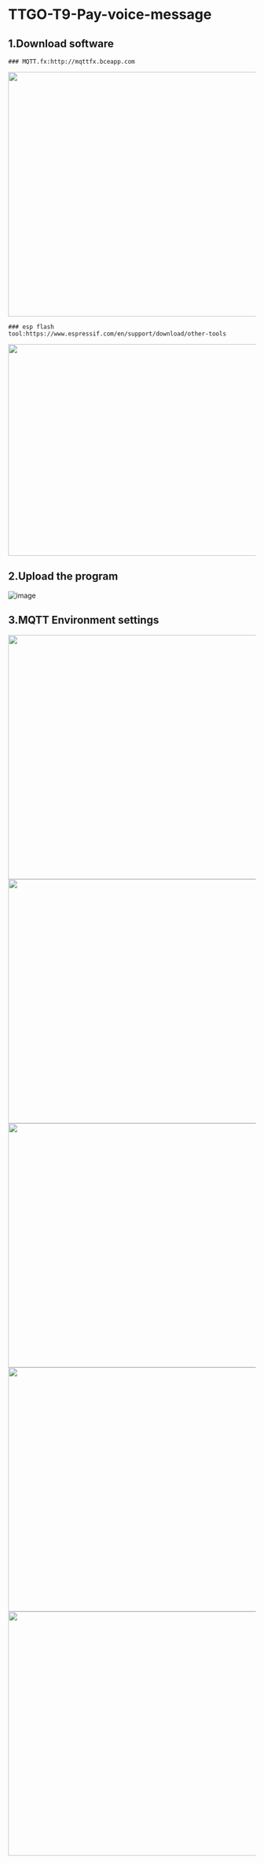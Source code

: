 # TTGO-T9-Pay-voice-message

## 1.Download software

    ### MQTT.fx:http://mqttfx.bceapp.com
<img width="688" height="497" src="https://github.com/LilyGO/TTGO-T9-Pay-voice-message/blob/master/image/image1.png"/>


    ### esp flash tool:https://www.espressif.com/en/support/download/other-tools

<img width="623" height="430" src="https://github.com/LilyGO/TTGO-T9-Pay-voice-message/blob/master/image/image3.png"/>

## 2.Upload the program
![image](https://github.com/LilyGO/TTGO-T9-Pay-voice-message/blob/master/image/image2.png)

## 3.MQTT Environment settings
<img width="680" height="496" src="https://github.com/LilyGO/TTGO-T9-Pay-voice-message/blob/master/image/image4.png"/>

<img width="680" height="496" src="https://github.com/LilyGO/TTGO-T9-Pay-voice-message/blob/master/image/image5.png"/>

<img width="680" height="496" src="https://github.com/LilyGO/TTGO-T9-Pay-voice-message/blob/master/image/image6.png"/>

<img width="680" height="496" src="https://github.com/LilyGO/TTGO-T9-Pay-voice-message/blob/master/image/image7.png"/>

<img width="680" height="496" src="https://github.com/LilyGO/TTGO-T9-Pay-voice-message/blob/master/image/image8.png"/>
